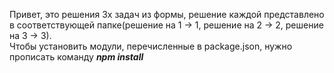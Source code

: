 Привет, это решения 3х задач из формы, решение каждой представлено в соответствующей папке(решение на 1 -> 1, решение на 2 -> 2, решение на 3 -> 3).\
Чтобы установить модули, перечисленные в package.json, нужно прописать команду ___npm install___